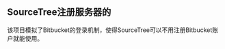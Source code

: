 SourceTree注册服务器的
--------------------------
该项目模拟了Bitbucket的登录机制，使得SourceTree可以不用注册Bitbucket账户就能使用。

